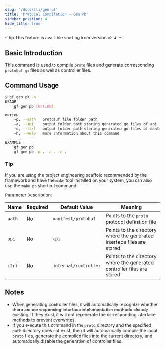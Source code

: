 ```yaml
---
slug: '/docs/cli/gen-pb'
title: 'Protocol Compilation - Gen Pb'
sidebar_position: 4
hide_title: true
---
```

:::tip
This feature is available starting from version `v2.4`.
:::
## Basic Introduction

This command is used to compile `proto` files and generate corresponding `protobuf go` files as well as controller files.

## Command Usage

```bash
$ gf gen pb -h
USAGE
    gf gen pb [OPTION]

OPTION
    -p, --path   protobuf file folder path
    -a, --api    output folder path storing generated go files of api
    -c, --ctrl   output folder path storing generated go files of controller
    -h, --help   more information about this command

EXAMPLE
    gf gen pb
    gf gen pb -p . -a . -c .
```

### Tip

If you are using the project engineering scaffold recommended by the framework and have the `make` tool installed on your system, you can also use the `make pb` shortcut command.

Parameter Description:

| Name | Required | Default Value | Meaning |
| --- | --- | --- | --- |
| `path` | No | `manifest/protobuf` | Points to the `proto` protocol definition file |
| `api` | No | `api` | Points to the directory where the generated interface files are stored |
| `ctrl` | No | `internal/controller` | Points to the directory where the generated controller files are stored |

## Notes

- When generating controller files, it will automatically recognize whether there are corresponding interface implementation methods already existing. If they exist, it will not regenerate the corresponding interface methods to prevent overwrites.
- If you execute this command in the `proto` directory and the specified `path` directory does not exist, then it will automatically compile the local `proto` files, generate the compiled files into the current directory, and automatically disable the generation of controller files.
